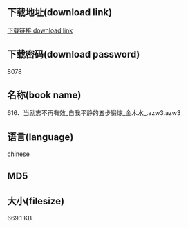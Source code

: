 ## 下载地址(download link)
[下载链接 download link](https://tutu365.netlify.app/?s=616%E3%80%81%E5%BD%93%E5%8A%B1%E5%BF%97%E4%B8%8D%E5%86%8D%E6%9C%89%E6%95%88_%E8%87%AA%E6%88%91%E5%B9%B3%E9%9D%99%E7%9A%84%E4%BA%94%E6%AD%A5%E9%94%BB%E7%82%BC_%E9%87%91%E6%9C%A8%E6%B0%B4_.azw3)

## 下载密码(download password)
8078

## 名称(book name)
616、当励志不再有效_自我平静的五步锻炼_金木水_.azw3.azw3

## 语言(language)
chinese

## MD5


## 大小(filesize)
669.1 KB
